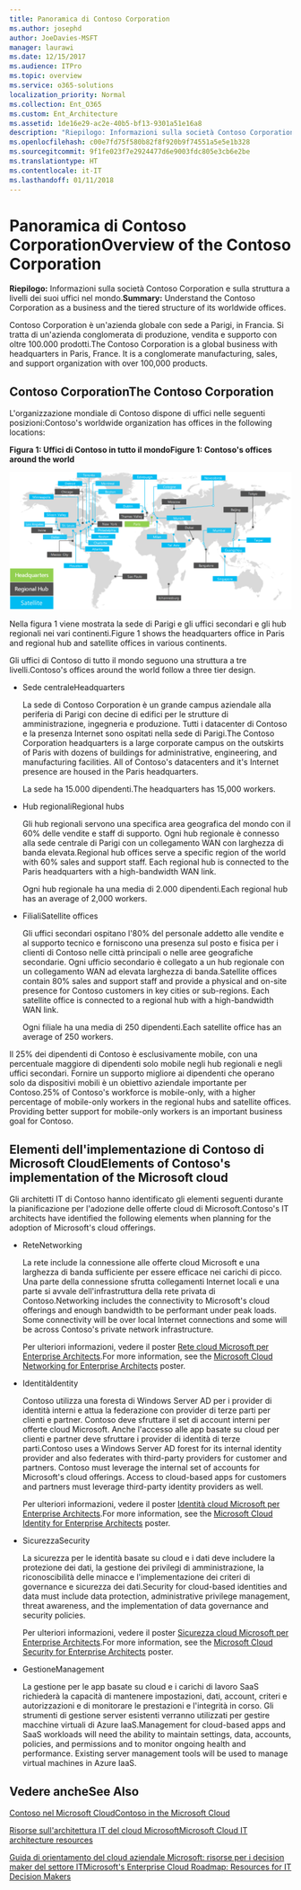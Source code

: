 ```yaml
---
title: Panoramica di Contoso Corporation
ms.author: josephd
author: JoeDavies-MSFT
manager: laurawi
ms.date: 12/15/2017
ms.audience: ITPro
ms.topic: overview
ms.service: o365-solutions
localization_priority: Normal
ms.collection: Ent_O365
ms.custom: Ent_Architecture
ms.assetid: 1de16e29-ac2e-40b5-bf13-9301a51e16a8
description: "Riepilogo: Informazioni sulla società Contoso Corporation e sulla struttura a livelli dei suoi uffici nel mondo."
ms.openlocfilehash: c00e7fd75f580b82f8f920b9f74551a5e5e1b328
ms.sourcegitcommit: 9f1fe023f7e2924477d6e9003fdc805e3cb6e2be
ms.translationtype: HT
ms.contentlocale: it-IT
ms.lasthandoff: 01/11/2018
---
```

# <a name="overview-of-the-contoso-corporation"></a><span data-ttu-id="e2bb7-103">Panoramica di Contoso Corporation</span><span class="sxs-lookup"><span data-stu-id="e2bb7-103">Overview of the Contoso Corporation</span></span>

 <span data-ttu-id="e2bb7-104">**Riepilogo:** Informazioni sulla società Contoso Corporation e sulla struttura a livelli dei suoi uffici nel mondo.</span><span class="sxs-lookup"><span data-stu-id="e2bb7-104">**Summary:** Understand the Contoso Corporation as a business and the tiered structure of its worldwide offices.</span></span>
  
<span data-ttu-id="e2bb7-p101">Contoso Corporation è un'azienda globale con sede a Parigi, in Francia. Si tratta di un'azienda conglomerata di produzione, vendita e supporto con oltre 100.000 prodotti.</span><span class="sxs-lookup"><span data-stu-id="e2bb7-p101">The Contoso Corporation is a global business with headquarters in Paris, France. It is a conglomerate manufacturing, sales, and support organization with over 100,000 products.</span></span> 
  
## <a name="the-contoso-corporation"></a><span data-ttu-id="e2bb7-107">Contoso Corporation</span><span class="sxs-lookup"><span data-stu-id="e2bb7-107">The Contoso Corporation</span></span>

<span data-ttu-id="e2bb7-108">L'organizzazione mondiale di Contoso dispone di uffici nelle seguenti posizioni:</span><span class="sxs-lookup"><span data-stu-id="e2bb7-108">Contoso's worldwide organization has offices in the following locations:</span></span>
  
<span data-ttu-id="e2bb7-109">**Figura 1: Uffici di Contoso in tutto il mondo**</span><span class="sxs-lookup"><span data-stu-id="e2bb7-109">**Figure 1: Contoso's offices around the world**</span></span>

![Sedi di Contoso Corporation nel mondo](images/Contoso_Poster/Contoso_WW_Org.png)

  
<span data-ttu-id="e2bb7-111">Nella figura 1 viene mostrata la sede di Parigi e gli uffici secondari e gli hub regionali nei vari continenti.</span><span class="sxs-lookup"><span data-stu-id="e2bb7-111">Figure 1 shows the headquarters office in Paris and regional hub and satellite offices in various continents.</span></span>
  
<span data-ttu-id="e2bb7-112">Gli uffici di Contoso di tutto il mondo seguono una struttura a tre livelli.</span><span class="sxs-lookup"><span data-stu-id="e2bb7-112">Contoso's offices around the world follow a three tier design.</span></span>
  
- <span data-ttu-id="e2bb7-113">Sede centrale</span><span class="sxs-lookup"><span data-stu-id="e2bb7-113">Headquarters</span></span>
    
    <span data-ttu-id="e2bb7-p102">La sede di Contoso Corporation è un grande campus aziendale alla periferia di Parigi con decine di edifici per le strutture di amministrazione, ingegneria e produzione. Tutti i datacenter di Contoso e la presenza Internet sono ospitati nella sede di Parigi.</span><span class="sxs-lookup"><span data-stu-id="e2bb7-p102">The Contoso Corporation headquarters is a large corporate campus on the outskirts of Paris with dozens of buildings for administrative, engineering, and manufacturing facilities. All of Contoso's datacenters and it's Internet presence are housed in the Paris headquarters.</span></span>
    
    <span data-ttu-id="e2bb7-116">La sede ha 15.000 dipendenti.</span><span class="sxs-lookup"><span data-stu-id="e2bb7-116">The headquarters has 15,000 workers.</span></span>
    
- <span data-ttu-id="e2bb7-117">Hub regionali</span><span class="sxs-lookup"><span data-stu-id="e2bb7-117">Regional hubs</span></span>
    
    <span data-ttu-id="e2bb7-p103">Gli hub regionali servono una specifica area geografica del mondo con il 60% delle vendite e staff di supporto. Ogni hub regionale è connesso alla sede centrale di Parigi con un collegamento WAN con larghezza di banda elevata.</span><span class="sxs-lookup"><span data-stu-id="e2bb7-p103">Regional hub offices serve a specific region of the world with 60% sales and support staff. Each regional hub is connected to the Paris headquarters with a high-bandwidth WAN link.</span></span> 
    
    <span data-ttu-id="e2bb7-120">Ogni hub regionale ha una media di 2.000 dipendenti.</span><span class="sxs-lookup"><span data-stu-id="e2bb7-120">Each regional hub has an average of 2,000 workers.</span></span>
    
- <span data-ttu-id="e2bb7-121">Filiali</span><span class="sxs-lookup"><span data-stu-id="e2bb7-121">Satellite offices</span></span>
    
    <span data-ttu-id="e2bb7-p104">Gli uffici secondari ospitano l'80% del personale addetto alle vendite e al supporto tecnico e forniscono una presenza sul posto e fisica per i clienti di Contoso nelle città principali o nelle aree geografiche secondarie. Ogni ufficio secondario è collegato a un hub regionale con un collegamento WAN ad elevata larghezza di banda.</span><span class="sxs-lookup"><span data-stu-id="e2bb7-p104">Satellite offices contain 80% sales and support staff and provide a physical and on-site presence for Contoso customers in key cities or sub-regions. Each satellite office is connected to a regional hub with a high-bandwidth WAN link.</span></span>
    
    <span data-ttu-id="e2bb7-124">Ogni filiale ha una media di 250 dipendenti.</span><span class="sxs-lookup"><span data-stu-id="e2bb7-124">Each satellite office has an average of 250 workers.</span></span>
    
<span data-ttu-id="e2bb7-p105">Il 25% dei dipendenti di Contoso è esclusivamente mobile, con una percentuale maggiore di dipendenti solo mobile negli hub regionali e negli uffici secondari. Fornire un supporto migliore ai dipendenti che operano solo da dispositivi mobili è un obiettivo aziendale importante per Contoso.</span><span class="sxs-lookup"><span data-stu-id="e2bb7-p105">25% of Contoso's workforce is mobile-only, with a higher percentage of mobile-only workers in the regional hubs and satellite offices. Providing better support for mobile-only workers is an important business goal for Contoso.</span></span>
  
## <a name="elements-of-contosos-implementation-of-the-microsoft-cloud"></a><span data-ttu-id="e2bb7-127">Elementi dell'implementazione di Contoso di Microsoft Cloud</span><span class="sxs-lookup"><span data-stu-id="e2bb7-127">Elements of Contoso's implementation of the Microsoft cloud</span></span>

<span data-ttu-id="e2bb7-128">Gli architetti IT di Contoso hanno identificato gli elementi seguenti durante la pianificazione per l'adozione delle offerte cloud di Microsoft.</span><span class="sxs-lookup"><span data-stu-id="e2bb7-128">Contoso's IT architects have identified the following elements when planning for the adoption of Microsoft's cloud offerings.</span></span>
  
- <span data-ttu-id="e2bb7-129">Rete</span><span class="sxs-lookup"><span data-stu-id="e2bb7-129">Networking</span></span>
    
    <span data-ttu-id="e2bb7-p106">La rete include la connessione alle offerte cloud Microsoft e una larghezza di banda sufficiente per essere efficace nei carichi di picco. Una parte della connessione sfrutta collegamenti Internet locali e una parte si avvale dell'infrastruttura della rete privata di Contoso.</span><span class="sxs-lookup"><span data-stu-id="e2bb7-p106">Networking includes the connectivity to Microsoft's cloud offerings and enough bandwidth to be performant under peak loads. Some connectivity will be over local Internet connections and some will be across Contoso's private network infrastructure.</span></span>
    
    <span data-ttu-id="e2bb7-132">Per ulteriori informazioni, vedere il poster [Rete cloud Microsoft per Enterprise Architects](microsoft-cloud-networking-for-enterprise-architects.md).</span><span class="sxs-lookup"><span data-stu-id="e2bb7-132">For more information, see the [Microsoft Cloud Networking for Enterprise Architects](microsoft-cloud-networking-for-enterprise-architects.md) poster.</span></span>
   
- <span data-ttu-id="e2bb7-133">Identità</span><span class="sxs-lookup"><span data-stu-id="e2bb7-133">Identity</span></span>
    
    <span data-ttu-id="e2bb7-p107">Contoso utilizza una foresta di Windows Server AD per i provider di identità interni e attua la federazione con provider di terze parti per clienti e partner. Contoso deve sfruttare il set di account interni per offerte cloud Microsoft. Anche l'accesso alle app basate su cloud per clienti e partner deve sfruttare i provider di identità di terze parti.</span><span class="sxs-lookup"><span data-stu-id="e2bb7-p107">Contoso uses a Windows Server AD forest for its internal identity provider and also federates with third-party providers for customer and partners. Contoso must leverage the internal set of accounts for Microsoft's cloud offerings. Access to cloud-based apps for customers and partners must leverage third-party identity providers as well.</span></span>
    
    <span data-ttu-id="e2bb7-137">Per ulteriori informazioni, vedere il poster [Identità cloud Microsoft per Enterprise Architects](microsoft-cloud-identity-for-enterprise-architects.md).</span><span class="sxs-lookup"><span data-stu-id="e2bb7-137">For more information, see the [Microsoft Cloud Identity for Enterprise Architects](microsoft-cloud-identity-for-enterprise-architects.md) poster.</span></span>
    
- <span data-ttu-id="e2bb7-138">Sicurezza</span><span class="sxs-lookup"><span data-stu-id="e2bb7-138">Security</span></span>
    
    <span data-ttu-id="e2bb7-139">La sicurezza per le identità basate su cloud e i dati deve includere la protezione dei dati, la gestione dei privilegi di amministrazione, la riconoscibilità delle minacce e l'implementazione dei criteri di governance e sicurezza dei dati.</span><span class="sxs-lookup"><span data-stu-id="e2bb7-139">Security for cloud-based identities and data must include data protection, administrative privilege management, threat awareness, and the implementation of data governance and security policies.</span></span>
    
    <span data-ttu-id="e2bb7-140">Per ulteriori informazioni, vedere il poster [Sicurezza cloud Microsoft per Enterprise Architects](http://aka.ms/cloudarchsecurity).</span><span class="sxs-lookup"><span data-stu-id="e2bb7-140">For more information, see the [Microsoft Cloud Security for Enterprise Architects](http://aka.ms/cloudarchsecurity) poster.</span></span>
    
- <span data-ttu-id="e2bb7-141">Gestione</span><span class="sxs-lookup"><span data-stu-id="e2bb7-141">Management</span></span>
    
    <span data-ttu-id="e2bb7-p108">La gestione per le app basate su cloud e i carichi di lavoro SaaS richiederà la capacità di mantenere impostazioni, dati, account, criteri e autorizzazioni e di monitorare le prestazioni e l'integrità in corso. Gli strumenti di gestione server esistenti verranno utilizzati per gestire macchine virtuali di Azure IaaS.</span><span class="sxs-lookup"><span data-stu-id="e2bb7-p108">Management for cloud-based apps and SaaS workloads will need the ability to maintain settings, data, accounts, policies, and permissions and to monitor ongoing health and performance. Existing server management tools will be used to manage virtual machines in Azure IaaS.</span></span>
    
## <a name="see-also"></a><span data-ttu-id="e2bb7-144">Vedere anche</span><span class="sxs-lookup"><span data-stu-id="e2bb7-144">See Also</span></span>

[<span data-ttu-id="e2bb7-145">Contoso nel Microsoft Cloud</span><span class="sxs-lookup"><span data-stu-id="e2bb7-145">Contoso in the Microsoft Cloud</span></span>](contoso-in-the-microsoft-cloud.md)
  
[<span data-ttu-id="e2bb7-146">Risorse sull'architettura IT del cloud Microsoft</span><span class="sxs-lookup"><span data-stu-id="e2bb7-146">Microsoft Cloud IT architecture resources</span></span>](microsoft-cloud-it-architecture-resources.md)

<span data-ttu-id="e2bb7-147">[Guida di orientamento del cloud aziendale Microsoft: risorse per i decision maker del settore IT](https://sway.com/FJ2xsyWtkJc2taRD)</span><span class="sxs-lookup"><span data-stu-id="e2bb7-147">[Microsoft's Enterprise Cloud Roadmap: Resources for IT Decision Makers](https://sway.com/FJ2xsyWtkJc2taRD)</span></span>
 



